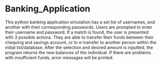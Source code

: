 # Banking_Application
This python banking application simulation has a set list of usernames, and another with their corresponding passwords. 
Users are prompted to enter their username and password. If a match is found, the user is presented with 3 possible actions. 
They are able to transfer their funds between their chequing and savings account, or to e-transfer to another person within the initial list/database. 
After the selection and desired amount is inputted, the program returns the new balances of the individual. If there are problems with insufficient funds, error messages will be printed. 
